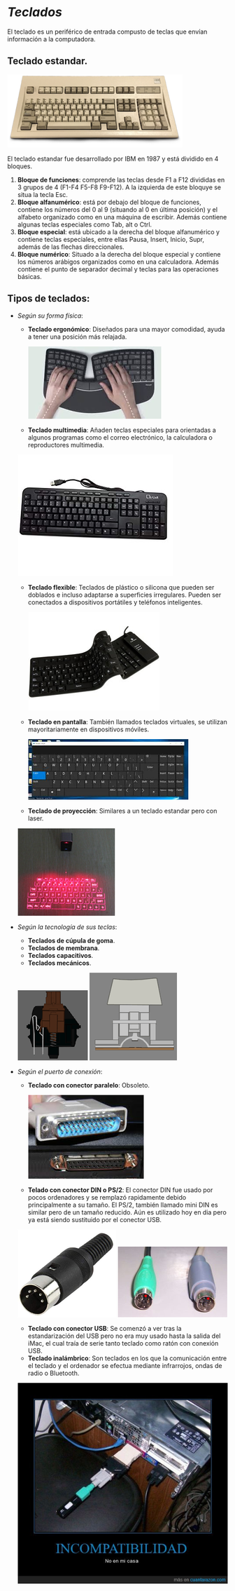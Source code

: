 # **_Teclados_**

El teclado es un periférico de entrada compusto de teclas que envían información a la computadora.
 
 ## Teclado estandar.

 ![Teclado estandar](estandar.png)

El teclado estandar  fue desarrollado por IBM en 1987 y está dividido en 4 bloques.
1. **Bloque de funciones**: comprende las teclas desde F1 a F12 divididas en 3 grupos de 4 (F1-F4 F5-F8 F9-F12). A la izquierda de este bloquye se situa la tecla Esc.
2. **Bloque alfanumérico**: está por debajo del bloque de funciones, contiene los números del 0 al 9 (situando al 0 en última posición) y el alfabeto organizado como en una máquina de escribir. Además contiene algunas teclas especiales como Tab, alt o Ctrl.
3. **Bloque especial**: está ubicado a la derecha del bloque alfanumérico y contiene teclas especiales, entre ellas Pausa, Insert, Inicio, Supr, además de las flechas direccionales.
4. **Bloque numérico**: Situado a la derecha del bloque especial y contiene los números arábigos organizados como en una calculadora. Además contiene el punto de separador decimal y teclas para las operaciones básicas.


## Tipos de teclados:
* _Según su forma física_:
    * **Teclado ergonómico**: Diseñados para una mayor comodidad, ayuda a tener una posición más relajada.      
    
         ![ergonomigo](ergonomico.jpg) 
        
    * **Teclado multimedia**: Añaden teclas especiales para orientadas a algunos programas como el correo electrónico, la calculadora o reproductores multimedia.   
    
     ![multimedia](multimedia.jpg) 
   
    * **Teclado flexible**: Teclados de plástico o silicona que pueden ser doblados e incluso adaptarse a superficies irregulares. Pueden ser conectados a dispositivos portátiles y teléfonos inteligentes.    
         
         ![flexible](flexible.jpg) 
   
    * **Teclado en pantalla**: También llamados teclados virtuales, se utilizan mayoritariamente en dispositivos móviles.
         
         ![virtual](virtual.jpg)
   
    * **Teclado de proyección**: Similares a un teclado estandar pero con laser.
    
    <img src="proyeccion.jpg" height="200">

* _Según la tecnología de sus teclas_:
    * **Teclados de cúpula de goma**.
    * **Teclados de membrana**.
    * **Teclados capacitivos**.
    * **Teclados mecánicos**.
    
    ![mecanico](mecanico.gif)
    ![membrana](membrana.gif)


* _Según el puerto de conexión_:
    * **Teclado con conector paralelo**: Obsoleto.

        ![paralelo](paralelo.jpg)

    * **Telado con conector DIN o PS/2**: El conector DIN fue usado por pocos ordenadores y se remplazó rapidamente debido principalmente a su tamaño. El PS/2, también llamado mini DIN es similar pero de un tamaño reducido. Aún es utilizado hoy en dia pero ya está siendo sustituido por el conector USB. 
   
   
    <img src="din.jpg" height="200">   <img src="ps2.jpg">
    
    * **Teclado con conector USB**: Se comenzó a ver tras la estandarización del USB pero no era muy usado hasta la salida del iMac, el cual traía de serie tanto teclado como ratón con conexión USB.
    * **Teclado inalámbrico**: Son teclados en los que la comunicación entre el teclado y el ordenador se efectua mediante infrarrojos, ondas de radio o Bluetooth.

    ![adaptadores](adap.jpg)
    


       

  

       

  
